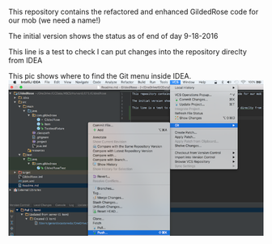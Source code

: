 This repository contains the refactored and enhanced GildedRose code for our mob (we need a name!)

The initial version shows the status as of end of day 9-18-2016

This line is a test to check I can put changes into the repository direclty from IDEA

This pic shows where to find the Git menu inside IDEA.
![Alt text](GitIDEA_MENU.png?raw=true "Using Git in Intellij IDEA")